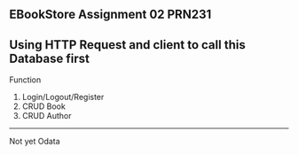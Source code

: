 EBookStore
Assignment 02 PRN231
------------
Using HTTP Request and client to call this
Database first
-----------
Function
1. Login/Logout/Register
2. CRUD Book
3. CRUD Author

----------
Not yet
Odata